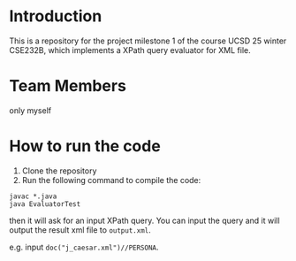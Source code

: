 # Introduction
This is a repository for the project milestone 1 of the course UCSD 25 winter CSE232B, which implements a XPath query evaluator for XML file.

# Team Members
only myself

# How to run the code
1. Clone the repository
2. Run the following command to compile the code:
```
javac *.java
java EvaluatorTest
```
then it will ask for an input XPath query. You can input the query and it will output the result xml file to `output.xml`.

e.g. input `doc("j_caesar.xml")//PERSONA`.

